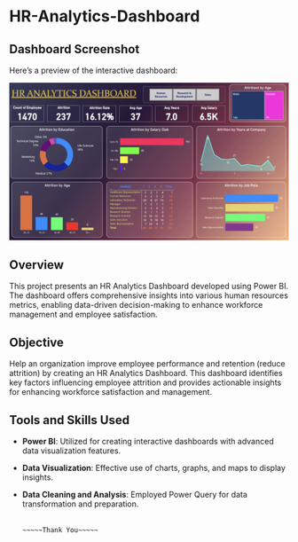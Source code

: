 # HR-Analytics-Dashboard

## Dashboard Screenshot
Here’s a preview of the interactive dashboard:

![HR Analytics Dashboard](https://github.com/Harsita11/HR-Analytics-Dashboard/blob/main/Image.png)


## Overview

This project presents an HR Analytics Dashboard developed using Power BI. The dashboard offers comprehensive insights into various human resources metrics, enabling data-driven decision-making to enhance workforce management and employee satisfaction.

## Objective

Help an organization improve employee performance and retention (reduce attrition) by creating an HR Analytics Dashboard. This dashboard identifies key factors influencing employee attrition and provides actionable insights for enhancing workforce satisfaction and management.

## Tools and Skills Used

- **Power BI**: Utilized for creating interactive dashboards with advanced data visualization features.
- **Data Visualization**: Effective use of charts, graphs, and maps to display insights.
- **Data Cleaning and Analysis**: Employed Power Query for data transformation and preparation.

                                                                         ~~~~~Thank You~~~~~
